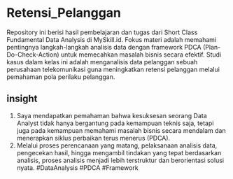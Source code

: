 # Retensi_Pelanggan
Repository ini berisi hasil pembelajaran dan tugas dari Short Class Fundamental Data Analysis di MySkill.id. Fokus materi adalah memahami pentingnya langkah-langkah analisis data dengan framework PDCA (Plan-Do-Check-Action) untuk memecahkan masalah bisnis secara efektif. Studi kasus dalam kelas ini adalah menganalisis data pelanggan sebuah perusahaan telekomunikasi guna meningkatkan retensi pelanggan melalui pemahaman pola perilaku pelanggan.
## insight
1. Saya mendapatkan pemahaman bahwa kesuksesan seorang Data Analyst tidak hanya bergantung pada kemampuan teknis saja, tetapi juga pada kemampuan memahami masalah bisnis secara mendalam dan menerapkan siklus perbaikan terus menerus (PDCA).
2. Melalui proses perencanaan yang matang, pelaksanaan analisis data, pengecekan hasil, hingga mengambil tindakan yang tepat berdasarkan analisis, proses analisis menjadi lebih terstruktur dan berorientasi solusi nyata.
#DataAnalysis #PDCA #Framework
